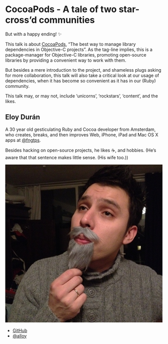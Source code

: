 # CocoaPods - A tale of two star-cross’d communities

But with a happy ending! :sparkles:

This talk is about [CocoaPods](http://cocoapods.org/), “The best way to manage library dependencies in Objective-C projects”. As the tag-line implies, this is a package-manager for Objective-C libraries, promoting open-source libraries by providing a convenient way to work with them.

But besides a mere introduction to the project, and shameless plugs asking for more collaboration, this talk will also take a critical look at our usage of dependencies, when it has become so convenient as it has in our (Ruby) community.

This talk may, or may not, include ‘unicorns’, ‘rockstars’, ‘content’, and the likes.


## Eloy Durán

A 30 year old gesticulating Ruby and Cocoa developer from Amsterdam, who creates, breaks, and then improves Web, iPhone, iPad and Mac OS X apps at [@fngtps](http://www.fngtps.com/).

Besides hacking on open-source projects, he likes :coffee:, and hobbies. (He’s aware that that sentence makes little sense. (His wife too.))

![Profile picture](https://github.com/euruko2012/call-for-proposals/raw/master/CocoaPods/profile_picture.jpg)

- [GitHub](https://github.com/alloy)
- [@alloy](https://twitter.com/#!/alloy)
